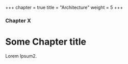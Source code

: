 +++
chapter = true
title = "Architecture"
weight = 5
+++

### Chapter X

# Some Chapter title

Lorem Ipsum2.
